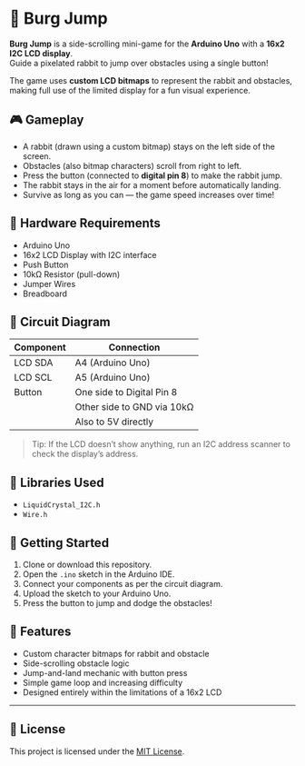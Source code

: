 # 🐰 Burg Jump

**Burg Jump** is a side-scrolling mini-game for the **Arduino Uno** with a **16x2 I2C LCD display**.  
Guide a pixelated rabbit to jump over obstacles using a single button!

The game uses **custom LCD bitmaps** to represent the rabbit and obstacles, making full use of the limited display for a fun visual experience.

## 🎮 Gameplay

- A rabbit (drawn using a custom bitmap) stays on the left side of the screen.
- Obstacles (also bitmap characters) scroll from right to left.
- Press the button (connected to **digital pin 8**) to make the rabbit jump.
- The rabbit stays in the air for a moment before automatically landing.
- Survive as long as you can — the game speed increases over time!

## 🧰 Hardware Requirements

- Arduino Uno
- 16x2 LCD Display with I2C interface
- Push Button
- 10kΩ Resistor (pull-down)
- Jumper Wires
- Breadboard

## 🔌 Circuit Diagram

| Component     | Connection                |
|---------------|----------------------------|
| LCD SDA       | A4 (Arduino Uno)           |
| LCD SCL       | A5 (Arduino Uno)           |
| Button        | One side to Digital Pin 8  |
|               | Other side to GND via 10kΩ |
|               | Also to 5V directly        |

> Tip: If the LCD doesn’t show anything, run an I2C address scanner to check the display’s address.

## 💾 Libraries Used

- `LiquidCrystal_I2C.h`
- `Wire.h`

## 🚀 Getting Started

1. Clone or download this repository.
2. Open the `.ino` sketch in the Arduino IDE.
3. Connect your components as per the circuit diagram.
4. Upload the sketch to your Arduino Uno.
5. Press the button to jump and dodge the obstacles!

## 🧠 Features

- Custom character bitmaps for rabbit and obstacle
- Side-scrolling obstacle logic
- Jump-and-land mechanic with button press
- Simple game loop and increasing difficulty
- Designed entirely within the limitations of a 16x2 LCD

---
## 📄 License

This project is licensed under the [MIT License](LICENSE).

